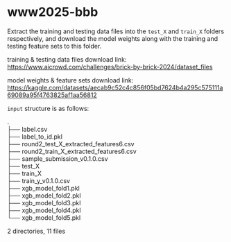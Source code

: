 # www2025-bbb
Extract the training and testing data files into the `test_X` and `train_X` folders respectively, and download the model weights along with the training and testing feature sets to this folder.

training & testing data files download link: https://www.aicrowd.com/challenges/brick-by-brick-2024/dataset_files

model weights & feature sets download link: https://kaggle.com/datasets/aecab9c52c4c856f05bd7624b4a295c575111a69089a95f4763825af1aa56812

`input` structure is as follows:

.  
├── label.csv  
├── label_to_id.pkl  
├── round2_test_X_extracted_features6.csv  
├── round2_train_X_extracted_features6.csv  
├── sample_submission_v0.1.0.csv  
├── test_X  
├── train_X  
├── train_y_v0.1.0.csv  
├── xgb_model_fold1.pkl  
├── xgb_model_fold2.pkl  
├── xgb_model_fold3.pkl  
├── xgb_model_fold4.pkl  
└── xgb_model_fold5.pkl  

2 directories, 11 files  
